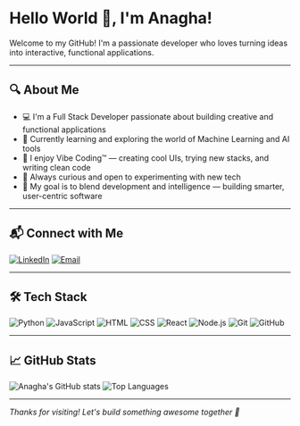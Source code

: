 # Hello World 👋, I'm Anagha!

Welcome to my GitHub! I'm a passionate developer who loves turning ideas into interactive, functional applications.

---

## 🔍 About Me

- 💻 I'm a Full Stack Developer passionate about building creative and functional applications  
- 🤖 Currently learning and exploring the world of Machine Learning and AI tools  
- 🎨 I enjoy Vibe Coding™ — creating cool UIs, trying new stacks, and writing clean code  
- 🧠 Always curious and open to experimenting with new tech  
- 🎯 My goal is to blend development and intelligence — building smarter, user-centric software  

---

## 📬 Connect with Me

[![LinkedIn](https://img.shields.io/badge/LinkedIn-blue?style=for-the-badge&logo=linkedin)](https://www.linkedin.com/in/anaghathakur/)
[![Email](https://img.shields.io/badge/Email-D14836?style=for-the-badge&logo=gmail&logoColor=white)](mailto:anagha.thakur14@gmail.com)

---

## 🛠️ Tech Stack

![Python](https://img.shields.io/badge/Python-3670A0?style=for-the-badge&logo=python&logoColor=white)
![JavaScript](https://img.shields.io/badge/JavaScript-F7DF1E?style=for-the-badge&logo=javascript&logoColor=black)
![HTML](https://img.shields.io/badge/HTML-E34F26?style=for-the-badge&logo=html5&logoColor=white)
![CSS](https://img.shields.io/badge/CSS-1572B6?style=for-the-badge&logo=css3&logoColor=white)
![React](https://img.shields.io/badge/React-20232A?style=for-the-badge&logo=react&logoColor=61DAFB)
![Node.js](https://img.shields.io/badge/Node.js-339933?style=for-the-badge&logo=nodedotjs&logoColor=white)
![Git](https://img.shields.io/badge/Git-F05032?style=for-the-badge&logo=git&logoColor=white)
![GitHub](https://img.shields.io/badge/GitHub-181717?style=for-the-badge&logo=github&logoColor=white)

---

## 📈 GitHub Stats

![Anagha's GitHub stats](https://github-readme-stats.vercel.app/api?username=anaghathakur&show_icons=true&theme=radical)
![Top Languages](https://github-readme-stats.vercel.app/api/top-langs/?username=anaghathakur&layout=compact&theme=radical)

---

_Thanks for visiting! Let's build something awesome together 🚀_
